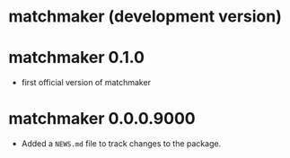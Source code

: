 # matchmaker (development version)

# matchmaker 0.1.0

* first official version of matchmaker

# matchmaker 0.0.0.9000

* Added a `NEWS.md` file to track changes to the package.
